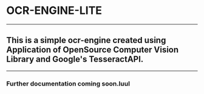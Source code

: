 # OCR-ENGINE-LITE
*** 
## This is a simple ocr-engine created using Application of OpenSource Computer Vision Library and Google's TesseractAPI.
***
### Further documentation coming soon.luul




